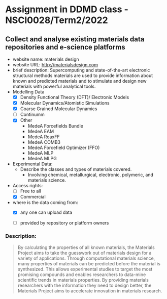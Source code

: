 # Assignment in DDMD class - NSCI0028/Term2/2022

## Collect and analyse existing materials data repositories and e-science platforms 

* website name: materials design
* website URL: http://materialsdesign.com
* brief description: Supercomputing and state-of-the-art electronic structural methods materials are used to provide information about known and predicted materials and to stimulate and design new materials with powerful analytical tools.
* Modelling Data 
  - [X] Density Functional Theory (DFT)/ Electronic Models
  - [X] Molecular Dynamics/Atomistic Simulations
  - [X] Coarse Grained Molecular Dynamics
  - [ ] Continumm 
  - [X] Other
       - MedeA Forcefields Bundle
       - MedeA EAM
       - MedeA ReaxFF
       - MedeA COMB3
       - MedeA Forcefield Optimizer (FFO)
       - MedeA MLP
       - MedeA MLPG
* Experimental Data: 
  * Describe the classes and types of materials covered. 
    * Involving chemical, metallurgical, electronic, polymeric, and materials science.
* Access rights: 
  - [ ] Free to all 
  - [X] Commercial 
* where is the data coming from:  
  - [X] any one can upload data 
  - [ ] provided by repository or platform owners
 
 
 ### Description:
>  By calculating the properties of all known materials, the Materials Project aims to take the guesswork out of materials design for a variety of applications. Through computational materials science, many properties of materials can be predicted before the material is synthesized. This allows experimental studies to target the most promising compounds and enables researchers to data-mine scientific trends in materials properties. By providing materials researchers with the information they need to design better, the Materials Project aims to accelerate innovation in materials research.




